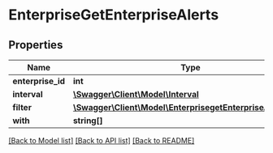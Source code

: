 # EnterpriseGetEnterpriseAlerts

## Properties
Name | Type | Description | Notes
------------ | ------------- | ------------- | -------------
**enterprise_id** | **int** |  | 
**interval** | [**\Swagger\Client\Model\Interval**](Interval.md) |  | 
**filter** | [**\Swagger\Client\Model\EnterprisegetEnterpriseAlertsFilter**](EnterprisegetEnterpriseAlertsFilter.md) |  | [optional] 
**with** | **string[]** |  | [optional] 

[[Back to Model list]](../README.md#documentation-for-models) [[Back to API list]](../README.md#documentation-for-api-endpoints) [[Back to README]](../README.md)


